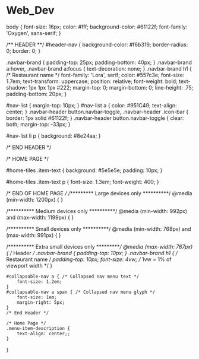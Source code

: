 # Web_Dev
body {
    font-size: 16px;
    color: #fff;
    background-color: #61122f;
    font-family: 'Oxygen', sans-serif;
}

/** HEADER **/
#header-nav {
    background-color: #f6b319;
    border-radius: 0;
    border: 0;
}

.navbar-brand {
    padding-top: 25px;
    padding-bottom: 40px;
}
.navbar-brand a:hover, .navbar-brand a:focus {
    text-decoration: none;
}
.navbar-brand h1 { /* Restaurant name */
    font-family: 'Lora', serif;
    color: #557c3e;
    font-size: 1.7em;
    text-transform: uppercase;
    position: relative;
    font-weight: bold;
    text-shadow: 1px 1px 1px #222;
    margin-top: 0;
    margin-bottom: 0;
    line-height: .75;
    padding-bottom: 20px;
}

#nav-list {
    margin-top: 10px;
}
#nav-list a {
    color: #951C49;
    text-align: center;
}
.navbar-header button.navbar-toggle, .navbar-header .icon-bar {
    border: 1px solid #61122f;
}
.navbar-header button.navbar-toggle {
    clear: both;
    margin-top: -33px;
}


#nav-list li p {
    background: #8e24aa;
}

/* END HEADER */

/* HOME PAGE */

#home-tiles .item-text {
    background: #5e5e5e;
    padding: 10px;
}

#home-tiles .item-text p {
    font-size: 1.3em;
    font-weight: 400;
}

/* END OF HOME PAGE */
/********** Large devices only **********/
@media (min-width: 1200px) {
}

/********** Medium devices only **********/
@media (min-width: 992px) and (max-width: 1199px) {
}

/********** Small devices only **********/
@media (min-width: 768px) and (max-width: 991px) {
}

/********** Extra small devices only **********/
@media (max-width: 767px) {
    /* Header */
    .navbar-brand {
        padding-top: 10px;
    }
    .navbar-brand h1 { /* Restaurant name */
        padding-top: 10px;
        font-size: 4vw; /* 1vw = 1% of viewport width */
    }

    #collapsable-nav a { /* Collapsed nav menu text */
        font-size: 1.2em;
    }
    #collapsable-nav a span { /* Collapsed nav menu glyph */
        font-size: 1em;
        margin-right: 5px;
    }
    /* End Header */

    /* Home Page */
    .menu-item-description {
        text-align: center;;
    }

}
